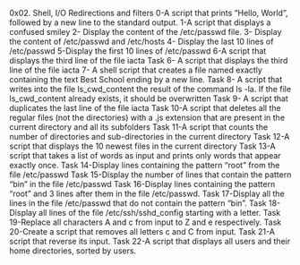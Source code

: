 0x02. Shell, I/O Redirections and filters
0-A script that prints “Hello, World”, followed by a new line to the standard output.
1-A script that displays a confused smiley
2- Display the content of the /etc/passwd file.
3- Display the content of /etc/passwd and /etc/hosts
4- Display the last 10 lines of /etc/passwd
5-Display the first 10 lines of /etc/passwd
6-A script that displays the third line of the file iacta
Task 6- A script that displays the third line of the file iacta
7- A shell script that creates a file named exactly containing the text Best School ending by a new line.
Task 8- A script that writes into the file ls_cwd_content the result of the command ls -la. If the file ls_cwd_content already exists, it should be overwritten
Task 9- A script that duplicates the last line of the file iacta
Task 10-A  script that deletes all the regular files (not the directories) with a .js extension that are present in the current directory and all its subfolders
 Task 11-A script that counts the number of directories and sub-directories in the current directory
 Task 12-A script that displays the 10 newest files in the current directory
Task 13-A script that takes a list of words as input and prints only words that appear exactly once.
Task 14-Display lines containing the pattern “root” from the file /etc/passwd
Task 15-Display the number of lines that contain the pattern “bin” in the file /etc/passwd
Task 16-Display lines containing the pattern “root” and 3 lines after them in the file /etc/passwd.
Task 17-Display all the lines in the file /etc/passwd that do not contain the pattern “bin”.
Task 18-Display all lines of the file /etc/ssh/sshd_config starting with a letter.
Task 19-Replace all characters A and c from input to Z and e respectively.
Task 20-Create a script that removes all letters c and C from input.
Task 21-A script that reverse its input.
Task 22-A script that displays all users and their home directories, sorted by users.
